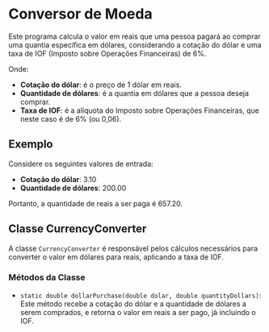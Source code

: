 # Conversor de Moeda

Este programa calcula o valor em reais que uma pessoa pagará ao comprar uma quantia específica em dólares, considerando a cotação do dólar e uma taxa de IOF (Imposto sobre Operações Financeiras) de 6%.

Onde:

- **Cotação do dólar**: é o preço de 1 dólar em reais.
- **Quantidade de dólares**: é a quantia em dólares que a pessoa deseja comprar.
- **Taxa de IOF**: é a alíquota do Imposto sobre Operações Financeiras, que neste caso é de 6% (ou 0,06).

## Exemplo

Considere os seguintes valores de entrada:

- **Cotação do dólar**: 3.10
- **Quantidade de dólares**: 200.00

Portanto, a quantidade de reais a ser paga é 657.20.

## Classe CurrencyConverter

A classe `CurrencyConverter` é responsável pelos cálculos necessários para converter o valor em dólares para reais, aplicando a taxa de IOF.

### Métodos da Classe

- `static double dollarPurchase(double dolar, double quantityDollars)`: Este método recebe a cotação do dólar e a quantidade de dólares a serem comprados, e retorna o valor em reais a ser pago, já incluindo o IOF.

